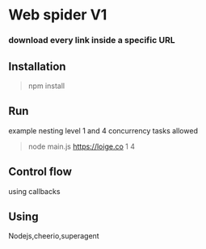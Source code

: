 # Web spider V1
### download every link inside a specific URL
## Installation
> npm install
## Run
example nesting level 1 and 4 concurrency tasks allowed
> node main.js https://loige.co 1 4

## Control flow
using callbacks

## Using
Nodejs,cheerio,superagent
